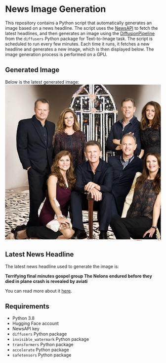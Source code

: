 # News Image Generation
This repository contains a Python script that automatically generates an image based on a news headline. The script uses the [NewsAPI](https://newsapi.org/) to fetch the latest headlines, and then generates an image using the [DiffusionPipeline](https://github.com/huggingface/diffusers) from the `diffusers` Python package for Text-to-Image task.
The script is scheduled to run every few minutes. Each time it runs, it fetches a new headline and generates a new image, which is then displayed below. The image generation process is performed on a GPU.

## Generated Image
Below is the latest generated image:
![Generated Image](image.png)

## Latest News Headline
The latest news headline used to generate the image is:

**Terrifying final minutes gospel group The Nelons endured before they died in plane crash is revealed by aviati**

You can read more about it [here](https://news.google.com/rss/articles/CBMiXGh0dHBzOi8vd3d3LmRhaWx5bWFpbC5jby51ay9uZXdzL2FydGljbGUtMTM2ODQxMDUvbmVsb25zLWZhdGFsLXBsYW5lLWNyYXNoLWdvc3BlbC1ncm91cC5odG1s0gFgaHR0cHM6Ly93d3cuZGFpbHltYWlsLmNvLnVrL25ld3MvYXJ0aWNsZS0xMzY4NDEwNS9hbXAvbmVsb25zLWZhdGFsLXBsYW5lLWNyYXNoLWdvc3BlbC1ncm91cC5odG1s?oc=5).

## Requirements
- Python 3.8
- Hugging Face account
- NewsAPI key
- `diffusers` Python package
- `invisible_watermark` Python package
- `transformers` Python package
- `accelerate` Python package
- `safetensors` Python package
